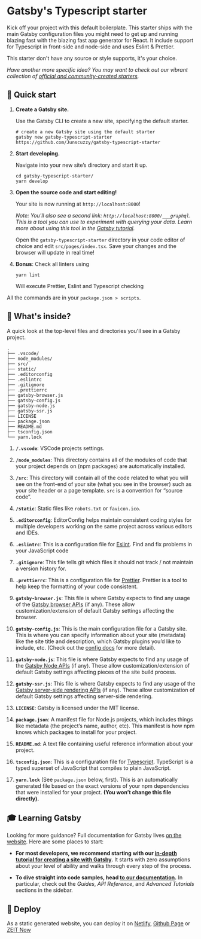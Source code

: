 # Gatsby's Typescript starter

Kick off your project with this default boilerplate. This starter ships with the main Gatsby configuration files you might need to get up and running blazing fast with the blazing fast app generator for React.
It include support for Typescript in front-side and node-side and uses Eslint & Prettier.

This starter don't have any source or style supports, it's your choice.

_Have another more specific idea? You may want to check out our vibrant collection of [official and community-created starters](https://www.gatsbyjs.org/docs/gatsby-starters/)._

## 🚀 Quick start

1.  **Create a Gatsby site.**

    Use the Gatsby CLI to create a new site, specifying the default starter.

    ```shell
    # create a new Gatsby site using the default starter
    gatsby new gatsby-typescript-starter https://github.com/Junscuzzy/gatsby-typescript-starter
    ```

1.  **Start developing.**

    Navigate into your new site’s directory and start it up.

    ```shell
    cd gatsby-typescript-starter/
    yarn develop
    ```

1.  **Open the source code and start editing!**

    Your site is now running at `http://localhost:8000`!

    _Note: You'll also see a second link: _`http://localhost:8000/___graphql`_. This is a tool you can use to experiment with querying your data. Learn more about using this tool in the [Gatsby tutorial](https://www.gatsbyjs.org/tutorial/part-five/#introducing-graphiql)._

    Open the `gatsby-typescript-starter` directory in your code editor of choice and edit `src/pages/index.tsx`. Save your changes and the browser will update in real time!

1. **Bonus**: Check all linters using

    ```shell
    yarn lint
    ```

    Will execute Prettier, Eslint and Typescript checking

All the commands are in your `package.json > scripts`.

## 🧐 What's inside?

A quick look at the top-level files and directories you'll see in a Gatsby project.

    .
    ├── .vscode/
    ├── node_modules/
    ├── src/
    ├── static/
    ├── .editorconfig
    ├── .eslintrc
    ├── .gitignore
    ├── .prettierrc
    ├── gatsby-browser.js
    ├── gatsby-config.js
    ├── gatsby-node.js
    ├── gatsby-ssr.js
    ├── LICENSE
    ├── package.json
    ├── README.md
    ├── tsconfig.json
    └── yarn.lock

1. **`/.vscode`**: VSCode projects settings.

1.  **`/node_modules`**: This directory contains all of the modules of code that your project depends on (npm packages) are automatically installed.

2.  **`/src`**: This directory will contain all of the code related to what you will see on the front-end of your site (what you see in the browser) such as your site header or a page template. `src` is a convention for “source code”.

2.  **`/static`**: Static files like `robots.txt` or `favicon.ico`.

3.  **`.editorconfig`**: EditorConfig helps maintain consistent coding styles for multiple developers working on the same project across various editors and IDEs.

3.  **`.eslintrc`**: This is a configuration file for [Eslint](https://eslint.org/). Find and fix problems in your JavaScript code

3.  **`.gitignore`**: This file tells git which files it should not track / not maintain a version history for.

4.  **`.prettierrc`**: This is a configuration file for [Prettier](https://prettier.io/). Prettier is a tool to help keep the formatting of your code consistent.

5.  **`gatsby-browser.js`**: This file is where Gatsby expects to find any usage of the [Gatsby browser APIs](https://www.gatsbyjs.org/docs/browser-apis/) (if any). These allow customization/extension of default Gatsby settings affecting the browser.

6.  **`gatsby-config.js`**: This is the main configuration file for a Gatsby site. This is where you can specify information about your site (metadata) like the site title and description, which Gatsby plugins you’d like to include, etc. (Check out the [config docs](https://www.gatsbyjs.org/docs/gatsby-config/) for more detail).

7.  **`gatsby-node.js`**: This file is where Gatsby expects to find any usage of the [Gatsby Node APIs](https://www.gatsbyjs.org/docs/node-apis/) (if any). These allow customization/extension of default Gatsby settings affecting pieces of the site build process.

8.  **`gatsby-ssr.js`**: This file is where Gatsby expects to find any usage of the [Gatsby server-side rendering APIs](https://www.gatsbyjs.org/docs/ssr-apis/) (if any). These allow customization of default Gatsby settings affecting server-side rendering.

9.  **`LICENSE`**: Gatsby is licensed under the MIT license.

11. **`package.json`**: A manifest file for Node.js projects, which includes things like metadata (the project’s name, author, etc). This manifest is how npm knows which packages to install for your project.

12. **`README.md`**: A text file containing useful reference information about your project.

12. **`tsconfig.json`**: This is a configuration file for [Typescript](https://www.typescriptlang.org/). TypeScript is a typed superset of JavaScript that compiles to plain JavaScript.

10. **`yarn.lock`** (See `package.json` below, first). This is an automatically generated file based on the exact versions of your npm dependencies that were installed for your project. **(You won’t change this file directly).**

## 🎓 Learning Gatsby

Looking for more guidance? Full documentation for Gatsby lives [on the website](https://www.gatsbyjs.org/). Here are some places to start:

- **For most developers, we recommend starting with our [in-depth tutorial for creating a site with Gatsby](https://www.gatsbyjs.org/tutorial/).** It starts with zero assumptions about your level of ability and walks through every step of the process.

- **To dive straight into code samples, head [to our documentation](https://www.gatsbyjs.org/docs/).** In particular, check out the _Guides_, _API Reference_, and _Advanced Tutorials_ sections in the sidebar.

## 💫 Deploy

As a static generated website, you can deploy it on [Netlify](https://www.netlify.com), [Github Page](https://pages.github.com/) or [ZEIT Now](https://zeit.co/)
